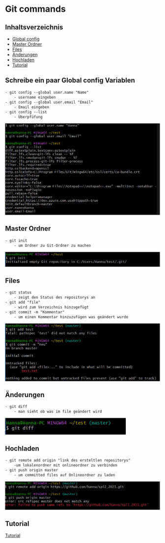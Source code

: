 # Git commands

## Inhaltsverzeichnis

- [Global config](#schreibeeinpaarglobalconfigvariablen)
- [Master Ordner](#masterordner)
- [Files](#files)
- [Änderungen](#änderungen)
- [Hochladen](#hochladen)
- [Tutorial](#tutorial)



<a name="schreibeeinpaarglobalconfigvariablen"></a>
## Schreibe ein paar Global config Variablen
```
- git config --global user.name "Name"
	- username eingeben
- git config --global user.email "Email"
	- Email eingeben
- git config --list 
	- Überpfüfung
```
![Global config Variablen](./images/git%20config.png?raw=true)

<a name="masterordner"></a>
## Master Ordner
```
- git init
	- um Ordner zu Git-Ordner zu machen
```	
![Master Ordner erstellen](./images/master%20ordner.png?raw=true)

<a name="files"></a>
## Files
```
- git status
	- zeigt den Status des repositorys an
- git add "file"
	- wird zum Verzeichnis hinzugefügt
- git commit -m "Kommentar"
	- um einen Kommentar hinzuzufügen was geändert wurde
```
![Files erstellen](./images/Files.png?raw=true)

<a name="änderungen"></a>
## Änderungen
```
- git diff
	- man sieht ob was im file geändert wird
```
![kann man sehen ob etwas geändert wurde.](./images/aenderungen.png?raw=true)

<a name="hochladen"></a>
## Hochladen
```
- git remote add origin "link des ersteltlen repositorys"
	-um lokalenordner mit onlineordner zu verbinden
- git push origin master
	- um committed files auf Onlineordner zu laden
```
![Hochladen](./images/hochladen.png?raw=true)

<a name="tutorial"></a>
## Tutorial

[Tutorial](https://www.simplilearn.com/tutorials/git-tutorial/what-is-git)